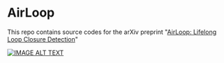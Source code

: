 # AirLoop

This repo contains source codes for the arXiv preprint "[AirLoop: Lifelong Loop Closure Detection](https://arxiv.org/pdf/2109.08975)"



[![IMAGE ALT TEXT](http://img.youtube.com/vi/y_tyrrGZXpI/0.jpg)](https://youtu.be/y_tyrrGZXpI "Video Title")
